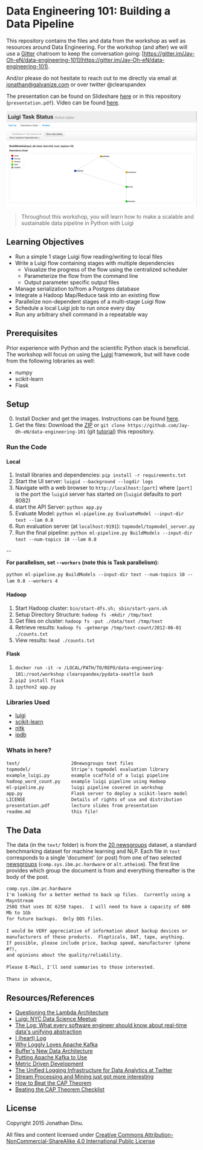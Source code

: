 # Data Engineering 101: Building a Data Pipeline

This repository contains the files and data from the workshop as well as resources around Data Engineering. For the workshop (and after) we will use a [Gitter](http://gitter.im) chatroom to keep the conversation going: [https://gitter.im/Jay-Oh-eN/data-engineering-101](https://gitter.im/Jay-Oh-eN/data-engineering-101).

And/or please do not hesitate to reach out to me directly via email at jonathan@galvanize.com or over twitter @clearspandex

The presentation can be found on Slideshare [here](http://www.slideshare.net/jonathandinu/presentation-45784222) or in this repository (`presentation.pdf`). Video can be found [here](https://www.youtube.com/watch?v=Ny2X_WNxrB4).

![](images/luigiflow.png)

> Throughout this workshop, you will learn how to make a scalable and sustainable data pipeline in Python with Luigi

## Learning Objectives

* Run a simple 1 stage Luigi flow reading/writing to local files
* Write a Luigi flow containing stages with multiple dependencies
    * Visualize the progress of the flow using the centralized scheduler
    * Parameterize the flow from the command line
    * Output parameter specific output files
* Manage serialization to/from a Postgres database
* Integrate a Hadoop Map/Reduce task into an existing flow
* Parallelize non-dependent stages of a multi-stage Luigi flow
* Schedule a local Luigi job to run once every day
* Run any arbitrary shell command in a repeatable way

## Prerequisites

Prior experience with Python and the scientific Python stack is beneficial.  The workshop will focus on using the [Luigi](http://luigi.readthedocs.org/en/latest/index.html) framework, but will have code from the following lobraries as well:

* numpy
* scikit-learn
* Flask

## Setup

0. Install Docker and get the images.  Instructions can be found [here](https://gist.github.com/Jay-Oh-eN/02cdd0a45494f3e4c32a).
1. Get the files: Download the [ZIP](https://github.com/Jay-Oh-eN/data-engineering-101/archive/master.zip) or `git clone https://github.com/Jay-Oh-eN/data-engineering-101` (git [tutorial](http://jlord.us/git-it/)) this repository.

### Run the Code

#### Local

1. Install libraries and dependencies: `pip install -r requirements.txt`
2. Start the UI server: `luigid --background --logdir logs`
3. Navigate with a web browser to `http://localhost:[port]` where `[port]` is the port the `luigid` server has started on (`luigid` defaults to port 8082)
4. start the API Server: `python app.py`
5. Evaluate Model: `python ml-pipeline.py EvaluateModel --input-dir text --lam 0.8`
6. Run evaluation server (at `localhost:9191`): `topmodel/topmodel_server.py`
7. Run the final pipeline: `python ml-pipeline.py BuildModels --input-dir text --num-topics 10 --lam 0.8`

--

**For parallelism, set `--workers` (note this is Task parallelism):**

`python ml-pipeline.py BuildModels --input-dir text --num-topics 10 --lam 0.8 --workers 4`

#### Hadoop

1. Start Hadoop cluster: `bin/start-dfs.sh; sbin/start-yarn.sh`
2. Setup Directory Structure: `hadoop fs -mkdir /tmp/text`
3. Get files on cluster: `hadoop fs -put ./data/text /tmp/text`
4. Retrieve results: `hadoop fs -getmerge /tmp/text-count/2012-06-01 ./counts.txt`
5. View results: `head ./counts.txt`

#### Flask

1. `docker run -it -v /LOCAL/PATH/TO/REPO/data-engineering-101:/root/workshop clearspandex/pydata-seattle bash`
2. `pip2 install flask`
3. `ipython2 app.py`

### Libraries Used
* [luigi](http://luigi.readthedocs.org/en/latest/index.html)
* [scikit-learn](http://scikit-learn.org/stable/)
* [nltk](http://www.nltk.org/)
* [ipdb](https://github.com/gotcha/ipdb)

### Whats in here?

    text/                   20newsgroups text files
    topmodel/               Stripe's topmodel evaluation library
    example_luigi.py        example scaffold of a luigi pipeline
    hadoop_word_count.py    example luigi pipeline using Hadoop
    ml-pipeline.py          luigi pipeline covered in workshop
    app.py                  Flask server to deploy a scikit-learn model
    LICENSE                 Details of rights of use and distribution
    presentation.pdf        lecture slides from presentation
    readme.md               this file!

## The Data

The data (in the `text/` folder) is from the [20 newsgroups](http://qwone.com/~jason/20Newsgroups/) dataset, a standard benchmarking dataset for machine learning and NLP.  Each file in `text` corresponds to a single 'document' (or post) from one of two selected [newsgroups](http://en.wikipedia.org/wiki/Usenet_newsgroup) (`comp.sys.ibm.pc.hardware` or `alt.atheism`).  The first line provides which group the document is from and everything thereafter is the body of the post.

    comp.sys.ibm.pc.hardware
    I'm looking for a better method to back up files.  Currently using a MaynStream
    250Q that uses DC 6250 tapes.  I will need to have a capacity of 600 Mb to 1Gb
    for future backups.  Only DOS files.

    I would be VERY appreciative of information about backup devices or
    manufacturers of these products.  Flopticals, DAT, tape, anything.  
    If possible, please include price, backup speed, manufacturer (phone #?), 
    and opinions about the quality/reliability.

    Please E-Mail, I'll send summaries to those interested.

    Thanx in advance,

## Resources/References

* [Questioning the Lambda Architecture](http://radar.oreilly.com/2014/07/questioning-the-lambda-architecture.html)
* [Luigi: NYC Data Science Meetup](http://www.slideshare.net/erikbern/luigi-presentation-nyc-data-science)
* [The Log: What every software engineer should know about real-time data's unifying abstraction](http://engineering.linkedin.com/distributed-systems/log-what-every-software-engineer-should-know-about-real-time-datas-unifying)
* [I (heart) Log](http://www.slideshare.net/JayKreps1/i-32858698)
* [Why Loggly Loves Apache Kafka](https://www.loggly.com/blog/loggly-loves-apache-kafka-use-unbreakable-messaging-better-log-management/)
* [Buffer's New Data Architecture](https://overflow.bufferapp.com/2014/10/31/buffers-new-data-architecture/)
* [Putting Apache Kafka to Use](http://blog.confluent.io/2015/02/25/stream-data-platform-1/)
* [Metric Driven Development](http://blog.librato.com/posts/2014/7/16/metrics-driven-development)
* [The Unified Logging Infrastructure for Data Analytics at Twitter](http://vldb.org/pvldb/vol5/p1771_georgelee_vldb2012.pdf)
* [Stream Processing and Mining just got more interesting](http://radar.oreilly.com/2013/09/stream-processing-and-mining-just-got-more-interesting.html)
* [How to Beat the CAP Theorem](http://nathanmarz.com/blog/how-to-beat-the-cap-theorem.html)
* [Beating the CAP Theorem Checklist](http://ferd.ca/beating-the-cap-theorem-checklist.html)

## License

Copyright 2015 Jonathan Dinu.

All files and content licensed under [Creative Commons Attribution-NonCommercial-ShareAlike 4.0 International Public License](LICENSE)
